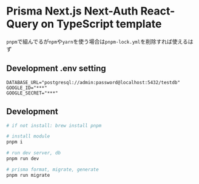 # Prisma Next.js Next-Auth React-Query on TypeScript template

`pnpm`で組んでるが`npm`や`yarn`を使う場合は`pnpm-lock.yml`を削除すれば使えるはず

## Development .env setting

```
DATABASE_URL="postgresql://admin:password@localhost:5432/testdb"
GOOGLE_ID="***"
GOOGLE_SECRET="***"
```

## Development

```bash
# if not install: brew install pnpm

# install module
pnpm i

# run dev server, db
pnpm run dev

# prisma format, migrate, generate
pnpm run migrate
```
